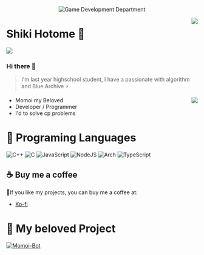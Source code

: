 <p align="center">
  <img alt="Game Development Department" src="https://user-images.githubusercontent.com/55708473/219477117-bbd9b2d9-123f-4f7b-afbf-48292c94ff0c.png">
</p>

<img align=right src="https://github-readme-stats.vercel.app/api?username=ShikiHTM&show_icons=true&theme=swift">
 
# Shiki Hotome 🔭

![](https://komarev.com/ghpvc/?username=ShikiHTM&color=f68eff)

### Hi there 👋

> I'm last year highschool student, I have a passionate with algorithm and Blue Archive ⚡

<img align=right src="https://github-readme-stats.vercel.app/api/top-langs/?username=ShikiHTM&layout=compact">

- Momoi my Beloved
- Developer / Programmer
- I'd to solve cp problems

# 🌱 Programing Languages
![C++](https://img.shields.io/badge/c++-%2300599C.svg?style=for-the-badge&logo=c%2B%2B&logoColor=white) ![C](https://img.shields.io/badge/c-%2300599C.svg?style=for-the-badge&logo=c&logoColor=white) ![JavaScript](https://img.shields.io/badge/javascript-%23323330.svg?style=for-the-badge&logo=javascript&logoColor=%23F7DF1E) ![NodeJS](https://img.shields.io/badge/node.js-6DA55F?style=for-the-badge&logo=node.js&logoColor=white) ![Arch](https://img.shields.io/badge/Arch%20Linux-1793D1?logo=arch-linux&logoColor=fff&style=for-the-badge) ![TypeScript](https://img.shields.io/badge/typescript-%23007ACC.svg?style=for-the-badge&logo=typescript&logoColor=white)

## ☕ Buy me a coffee
🎉If you like my projects, you can buy me a coffee at:
* [Ko-fi](https://ko-fi.com/shikihtm)

# 📌 My beloved Project

[![Momoi-Bot](https://github-readme-stats.vercel.app/api/pin/?username=ShikiHTM&repo=Momoi-Bot)](https://github.com/ShikiHTM/Momoi-Bot)
